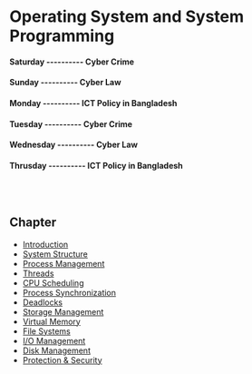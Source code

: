 <!--markdown practice-->
# Operating System and System Programming

#### **Saturday  ---------- Cyber Crime</br>**
#### **Sunday    ----------  Cyber Law</br>**
#### **Monday    ---------- ICT Policy in Bangladesh</br>**
#### **Tuesday   ---------- Cyber Crime</br>**
#### **Wednesday ---------- Cyber Law</br>**
#### **Thrusday  ---------- ICT Policy in Bangladesh</br>**


## </br></br>Chapter

- [Introduction][P1]
- [System Structure][P2]
- [Process Management][P3]
- [Threads][P4]
- [CPU Scheduling][P5]
- [Process Synchronization][P6]
- [Deadlocks][P7]
- [Storage Management][P8]
- [Virtual Memory][P9]
- [File Systems][P9]
- [I/O Management][P9]
- [Disk Management][P9]
- [Protection & Security][P9]





<!--Links-->
[P1]: h
[P2]: https://github.com/HasanTarik-REC/Note-Collections/blob/Feature/Second%20Year/Even%20Semester/Cyber%20and%20Intellectual%20Property%20Law/ICT%20Policy%20in%20Bangladesh(Chapter-2).md
[P3]: https://github.com/HasanTarik-REC/Note-Collections/blob/Feature/Second%20Year/Even%20Semester/Cyber%20and%20Intellectual%20Property%20Law/Cyber%20Crime(Chapter%203).md
[P4]: https://www.youtube.com
[P5]: https://www.youtube.com
[P6]: https://www.youtube.com
[P7]: https://www.youtube.com
[P8]: https://www.youtube.com
[P9]: https://www.youtube.com
<!--End-->
